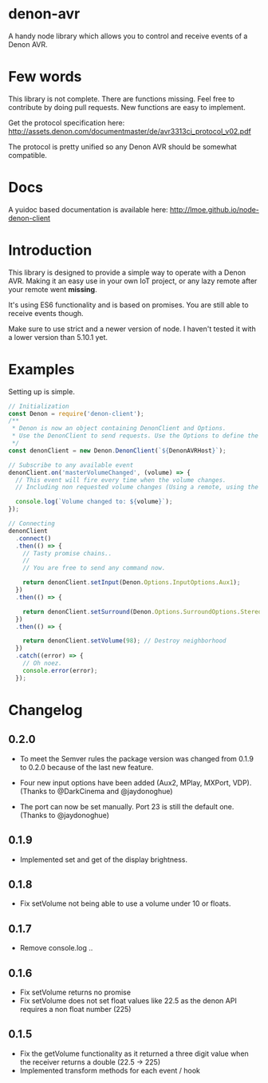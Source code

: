 # denon-avr
A handy node library which allows you to control and receive events of a Denon AVR.

# Few words

This library is not complete. There are functions missing.
Feel free to contribute by doing pull requests. New functions are easy to implement.

Get the protocol specification here:
http://assets.denon.com/documentmaster/de/avr3313ci_protocol_v02.pdf

The protocol is pretty unified so any Denon AVR should be somewhat compatible.

# Docs
A yuidoc based documentation is available here:
http://lmoe.github.io/node-denon-client

# Introduction

This library is designed to provide a simple way to operate with a Denon AVR. Making it an easy use in your own IoT project, or any lazy remote after your remote went **missing**.

It's using ES6 functionality and is based on promises. You are still able to receive events though.

Make sure to use strict and a newer version of node. I haven't tested it with a lower version than 5.10.1 yet.

# Examples

Setting up is simple.

```javascript
// Initialization
const Denon = require('denon-client');
/**
 * Denon is now an object containing DenonClient and Options.
 * Use the DenonClient to send requests. Use the Options to define the data.
 */
const denonClient = new Denon.DenonClient(`${DenonAVRHost}`);

// Subscribe to any available event
denonClient.on('masterVolumeChanged', (volume) => {
  // This event will fire every time when the volume changes.
  // Including non requested volume changes (Using a remote, using the volume wheel on the device).

  console.log(`Volume changed to: ${volume}`);
});

// Connecting
denonClient
  .connect()
  .then(() => {
    // Tasty promise chains..
    //
    // You are free to send any command now.

    return denonClient.setInput(Denon.Options.InputOptions.Aux1);
  })
  .then(() => {

    return denonClient.setSurround(Denon.Options.SurroundOptions.Stereo);
  })
  .then(() => {

    return denonClient.setVolume(98); // Destroy neighborhood
  })
  .catch((error) => {
    // Oh noez.
    console.error(error);
  });
```

# Changelog

## 0.2.0
- To meet the Semver rules the package version was changed from 0.1.9 to 0.2.0 because of the last new feature.

- Four new input options have been added (Aux2, MPlay, MXPort, VDP). (Thanks to @DarkCinema and @jaydonoghue) 

- The port can now be set manually. Port 23 is still the default one. (Thanks to @jaydonoghue) 

## 0.1.9
- Implemented set and get of the display brightness.

## 0.1.8
- Fix setVolume not being able to use a volume under 10 or floats.

## 0.1.7
- Remove console.log ..

## 0.1.6
- Fix setVolume returns no promise
- Fix setVolume does not set float values like 22.5 as the denon API requires a non float number (225)

## 0.1.5
- Fix the getVolume functionality as it returned a three digit value when the receiver returns a double (22.5 -> 225)
- Implemented transform methods for each event / hook
